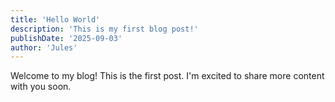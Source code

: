 ```yaml
---
title: 'Hello World'
description: 'This is my first blog post!'
publishDate: '2025-09-03'
author: 'Jules'
---
```


Welcome to my blog! This is the first post. I'm excited to share more content with you soon.
